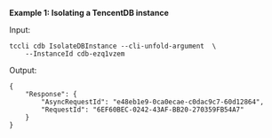 **Example 1: Isolating a TencentDB instance**



Input: 

```
tccli cdb IsolateDBInstance --cli-unfold-argument  \
    --InstanceId cdb-ezq1vzem
```

Output: 
```
{
    "Response": {
        "AsyncRequestId": "e48eb1e9-0ca0ecae-c0dac9c7-60d12864",
        "RequestId": "6EF60BEC-0242-43AF-BB20-270359FB54A7"
    }
}
```

